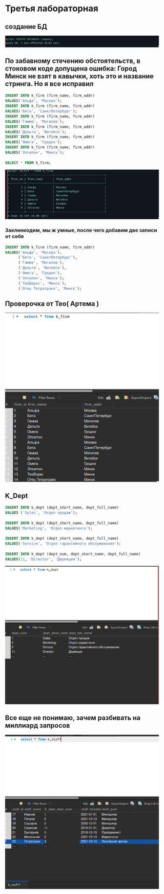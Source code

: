 # Третья лабораторная

## создание БД
![alt text](image.png)

## По забавному стечению обстоятельств, в стоковом коде допущена ошибка: Город Минск не взят в кавычки, хоть это и название стринга. Но я все исправил
```sql
INSERT INTO k_firm (firm_name, firm_addr)
VALUES('Альфа', 'Москва');
INSERT INTO k_firm (firm_name, firm_addr)
VALUES('Бета', 'СанктПетербург');
INSERT INTO k_firm (firm_name, firm_addr)
VALUES('Гамма', 'Могилев');
INSERT INTO k_firm (firm_name, firm_addr)
VALUES('Дельта', 'Витебск');
INSERT INTO k_firm (firm_name, firm_addr)
VALUES('Омега', 'Гродно');
INSERT INTO k_firm (firm_name, firm_addr)
VALUES('Эпсилон', 'Минск');

SELECT * FROM k_firm;
```
![alt text](image-1.png)

### Заклинкодим, мы ж умные, после чего добавим две записи от себя
```sql 
INSERT INTO k_firm (firm_name, firm_addr)
VALUES('Альфа', 'Москва'),
      ('Бета', 'СанктПетербург'),
      ('Гамма', 'Могилев'),
      ('Дельта', 'Витебск'),
      ('Омега', 'Гродно'),
      ('Эпсилон', 'Минск');
      ('ТеоВоркс', 'Минск');
      ('Отец Тетратракх', 'Минск');
```

## Проверочка от Тео( Артема )
![alt text](image-2.png)

## K_Dept
```sql 
INSERT INTO k_dept (dept_short_name, dept_full_name) 
VALUES ('Sales', 'Отдел продаж');

INSERT INTO k_dept (dept_short_name, dept_full_name)
VALUES('Marketing', 'Отдел маркетинга');

INSERT INTO k_dept (dept_short_name, dept_full_name)
VALUES('Service', 'Отдел гарантийного обслуживания');

INSERT INTO k_dept (dept_num, dept_short_name, dept_full_name)
VALUES(11, 'Director', 'Дирекция');
```
![alt text](image-3.png)

## Все еще не понимаю, зачем разбивать на миллиард запросов

![alt text](image-4.png)